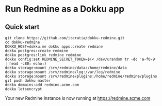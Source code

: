 # Run Redmine as a Dokku app

## Quick start

```
git clone https://github.com/iteratia/dokku-redmine.git
cd dokku-redmine
DOKKU_HOST=dokku.me dokku apps:create redmine
dokku postgres:create redmine
dokku postgres:link redmine redmine
dokku config:set REDMINE_SECRET_TOKEN=$(< /dev/urandom tr -dc 'a-f0-9' | head -c80; echo;)
dokku storage:mount /srv/redmine/data:/home/redmine/data
dokku storage:mount /srv/redmine/log:/var/log/redmine
dokku storage:mount /srv/redmine/plugins:/home/redmine/redmine/plugins
git push dokku master
dokku domains:add redmine.acme.com
dokku letsencrypt
```

Your new Redmine instance is now running at <https://redmine.acme.com>
